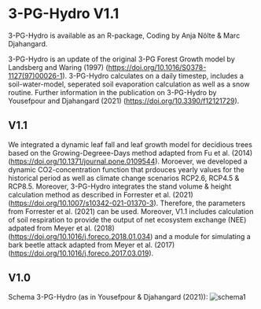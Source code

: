 # 3-PG-Hydro V1.1
3-PG-Hydro is available as an R-package, Coding by Anja Nölte & Marc Djahangard.

3-PG-Hydro is an update of the original 3-PG Forest Growth model by Landsberg and Waring (1997) (https://doi.org/10.1016/S0378-1127(97)00026-1). 3-PG-Hydro calculates on a daily timestep, includes a soil-water-model, seperated soil evaporation calculation as well as a snow routine. Further information in the publication on 3-PG-Hydro by Yousefpour and Djahangard (2021) (https://doi.org/10.3390/f12121729).

## V1.1

We integrated a dynamic leaf fall and leaf growth model for decidious trees based on the Growing-Degreee-Days method adapted from Fu et al. (2014) (https://doi.org/10.1371/journal.pone.0109544). Moroever, we developed a dynamic CO2-concentration function that prdouces yearly values for the historical period as well as climate change scenarios RCP2.6, RCP4.5 & RCP8.5. Moreover, 3-PG-Hydro integrates the stand volume & height calculation method as described in Forrester et al. (2021) (https://doi.org/10.1007/s10342-021-01370-3). Therefore, the parameters from Forrester et al. (2021) can be used.
Moreover, V1.1 includes calculation of soil respiration to provide the output of net ecosystem exchange (NEE) adpated from Meyer et al. (2018) (https://doi.org/10.1016/j.foreco.2018.01.034) and a module for simulating a bark beetle attack adapted from Meyer et al. (2017) (https://doi.org/10.1016/j.foreco.2017.03.019).

## V1.0

Schema 3-PG-Hydro (as in Yousefpour & Djahangard (2021)):
![schema1](https://user-images.githubusercontent.com/122866605/213461877-833bb89d-31b6-4ca1-99d3-ef30e7fcff4f.png)
